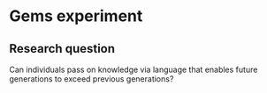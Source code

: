 # Gems experiment

## Research question

Can individuals pass on knowledge via language that enables future generations
to exceed previous generations?
